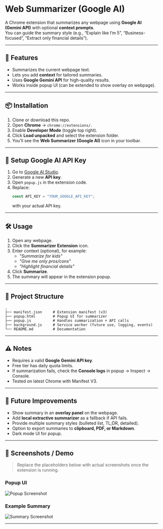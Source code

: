 # Web Summarizer (Google AI)

A Chrome extension that summarizes any webpage using **Google AI (Gemini API)** with optional **context prompts**.  
You can guide the summary style (e.g., “Explain like I’m 5”, “Business-focused”, “Extract only financial details”).

---

## 🚀 Features
- Summarizes the current webpage text.  
- Lets you add **context** for tailored summaries.  
- Uses **Google Gemini API** for high-quality results.  
- Works inside popup UI (can be extended to show overlay on webpage).  

---

## 📦 Installation
1. Clone or download this repo.  
2. Open **Chrome** → `chrome://extensions/`.  
3. Enable **Developer Mode** (toggle top right).  
4. Click **Load unpacked** and select the extension folder.  
5. You’ll see the **Web Summarizer (Google AI)** icon in your toolbar.  

---

## 🔑 Setup Google AI API Key
1. Go to [Google AI Studio](https://aistudio.google.com/).  
2. Generate a new **API key**.  
3. Open `popup.js` in the extension code.  
4. Replace:
   ```javascript
   const API_KEY = "YOUR_GOOGLE_API_KEY";
   ```
   with your actual API key.  

---

## 🛠 Usage
1. Open any webpage.  
2. Click the **Summarizer Extension** icon.  
3. Enter context (optional), for example:  
   - *"Summarize for kids"*  
   - *"Give me only pros/cons"*  
   - *"Highlight financial details"*  
4. Click **Summarize**.  
5. The summary will appear in the extension popup.  

---

## 📂 Project Structure
```
.
├── manifest.json     # Extension manifest (v3)
├── popup.html        # Popup UI for summarizer
├── popup.js          # Handles summarization + API calls
├── background.js     # Service worker (future use, logging, events)
└── README.md         # Documentation
```

---

## ⚠️ Notes
- Requires a valid **Google Gemini API key**.  
- Free tier has daily quota limits.  
- If summarization fails, check the **Console logs** in popup → Inspect → Console.  
- Tested on latest Chrome with Manifest V3.  

---

## 🧩 Future Improvements
- Show summary in an **overlay panel** on the webpage.  
- Add **local extractive summarizer** as a fallback if API fails.  
- Provide multiple summary styles (bulleted list, TL;DR, detailed).  
- Option to export summaries to **clipboard, PDF, or Markdown**.  
- Dark mode UI for popup.  

---

## 📸 Screenshots / Demo
> Replace the placeholders below with actual screenshots once the extension is running.

### Popup UI
![Popup Screenshot](docs/images/popup.png)

### Example Summary
![Summary Screenshot](docs/images/summary.png)

---

